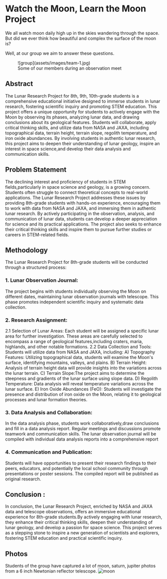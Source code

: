# Watch the Moon, Learn the Moon Project

We all watch moon daily high up in the skies wandering through the space. But did we ever think how beautiful and complex the surface of the moon is?

Well, at our group we aim to answer these questions. 
<figure markdown>
  ![group](assets/images/team-1.jpg)
  <figcaption>Some of our members during an observation meet</figcaption>
</figure>


## Abstract  
The Lunar Research Project for 8th, 9th, 10th-grade students is a comprehensive educational initiative designed to immerse students in lunar research, fostering scientific inquiry and promoting STEM education. This project offers a unique opportunity for students to actively engage with the Moon by observing its phases, analyzing lunar data, and drawing conclusions about its geological features. Students will collaborate, apply critical thinking skills, and utilize data from NASA and JAXA, including topographical data, terrain height, terrain slope, regolith temperature, and iron oxide abundances. By involving students in authentic lunar research, this project aims to deepen their understanding of lunar geology, inspire an interest in space science,and develop their data analysis and communication skills.

## Problem Statement
The declining interest and proficiency of students in STEM fields,particularly in space science and geology, is a growing concern. Students often struggle to connect theoretical concepts to real-world applications. The Lunar Research Project addresses these issues by providing 8th-grade students with hands-on experience, encouraging them to work with data from NASA and JAXA, and immersing them in authentic lunar research. By actively participating in the observation, analysis, and communication of lunar data, students can develop a deeper appreciation for science and its practical applications. The project also seeks to enhance their critical thinking skills and inspire them to pursue further studies or careers in
STEM-related fields. 

## Methodology
The Lunar Research Project for 8th-grade students will be conducted through a structured process:

### 1. Lunar Observation Journal: 
The project begins with students individually observing the Moon on different dates, maintaining lunar observation journals with telescope. This phase promotes independent scientific inquiry and systematic data collection.

### 2. Research Assignment:
2.1 Selection of Lunar Areas: Each student will be assigned a specific lunar area for further investigation. These areas are carefully selected to encompass a range of geological features,including craters, maria, highlands, and other notable formations.
2.2 Data Collection and Tools: Students will utilize data from NASA and JAXA, including:
A) Topography Features: Utilizing topographical data, students will examine the Moon's surface, identifying mountains, valleys, and plains.
B) Terrain Height: Analysis of terrain height data will provide insights into the variations across the lunar terrain.
C) Terrain Slope:The project aims to determine the steepness and gradients of the lunar surface using slope data.
D) Regolith Temperature: Data analysis will reveal temperature variations across the lunar surface.
E) Iron Oxide Abundances (FeO): Students will investigate the presence and distribution of iron oxide on the Moon, relating it to geological processes and lunar formation theories.

### 3. Data Analysis and Collaboration: 
In the data analysis phase, students work collaboratively,draw conclusions and fill in a data analysis report. Regular meetings and discussions promote
teamwork and communication skills. The lunar observation journal will be compiled with individual data analysis reports into a comprehensive report

### 4. Communication and Publication: 
Students will have opportunities to present their research findings to their peers, educators, and potentially the local school community through
presentations or poster sessions. The compiled report will be published as original research.

## Conclusion : 
In conclusion, the Lunar Research Project, enriched by NASA and JAXA data and telescope observations, offers an immersive educational experience for 8th-grade students.By actively engaging with lunar research, they enhance their critical thinking skills, deepen their understanding of lunar geology, and develop a passion for space science. This project serves as a stepping stone to inspire a new generation of scientists and explorers, fostering STEM education and practical scientific inquiry.

## Photos
Students of the group have captured a lot of moon, saturn, jupiter photos from a 6 inch Newtonian reflector telescope.
![moon](assets/images/moon-2.jpg#moon)

